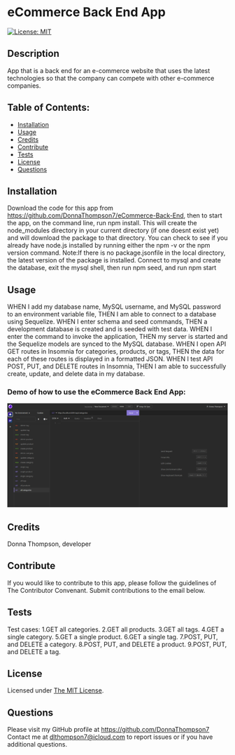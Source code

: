 # **eCommerce Back End App**

  [![License: MIT](https://img.shields.io/badge/License-MIT-yellow.svg)](https://opensource.org/licenses/MIT)

  ## **Description**
  App that is a back end for an e-commerce website that uses the latest technologies so that the company can compete with other e-commerce companies.

  ## **Table of Contents:**
  * [Installation](#installation)
  * [Usage](#usage)
  * [Credits](#credits)
  * [Contribute](#contribute)
  * [Tests](#tests)
  * [License](#license)
  * [Questions](#questions)

  ## **Installation**
  Download the code for this app from https://github.com/DonnaThompson7/eCommerce-Back-End, then to start the app, on the command line, run npm install. This will create the node_modules directory in your current directory (if one doesnt exist yet) and will download the package to that directory. You can check to see if you already have node.js installed by running either the npm -v or the npm version command. Note:If there is no package.jsonfile in the local directory, the latest version of the package is installed. Connect to mysql and create the database, exit the mysql shell, then run npm seed, and run npm start

  ## **Usage**
  WHEN I add my database name, MySQL username, and MySQL password to an environment variable file, THEN I am able to connect to a database using Sequelize. WHEN I enter schema and seed commands, THEN a development database is created and is seeded with test data. WHEN I enter the command to invoke the application, THEN my server is started and the Sequelize models are synced to the MySQL database. WHEN I open API GET routes in Insomnia for categories, products, or tags, THEN the data for each of these routes is displayed in a formatted JSON. WHEN I test API POST, PUT, and DELETE routes in Insomnia, THEN I am able to successfully create, update, and delete data in my database.

  ### **Demo of how to use the eCommerce Back End App:**
[![demo of the eCommerce Back End App](./images/eCommerce_BackEnd_demo_screenshot.png)](https://drive.google.com/file/d/1z7Bz96ysGzsSNdE2TB9BjiYgEsyME75Y/view)

  ## **Credits**
  Donna Thompson, developer

  ## **Contribute**
  If you would like to contribute to this app, please follow the guidelines of The Contributor Convenant. Submit contributions to the email below.

  ## **Tests**
  Test cases: 1.GET all categories.  2.GET all products. 3.GET all tags. 4.GET a single category. 5.GET a single product. 6.GET a single tag. 7.POST, PUT, and DELETE a category. 8.POST, PUT, and DELETE a product. 9.POST, PUT, and DELETE a tag. 

  ## **License**
Licensed under [The MIT License](https://opensource.org/licenses/MIT).

  ## **Questions**
  Please visit my GitHub profile at https://github.com/DonnaThompson7 <br /> Contact me at dlthompson7@icloud.com to report issues or if you have additional questions.
